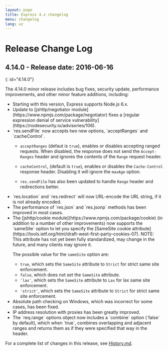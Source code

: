 ```yaml
---
layout: page
title: Express 4.x changelog
menu: changelog
lang: uz
---
```


# Release Change Log

## 4.14.0 - Release date: 2016-06-16
{: id="4.14.0"}

The 4.14.0 minor release includes bug fixes, security update, performance improvements, and other minor feature additions, including:

<ul>
  <li markdown="1" class="changelog-item">
  Starting with this version, Express supports Node.js 6.x.
  </li>

  <li markdown="1" class="changelog-item">
  Update to [jshttp/negotiator module](https://www.npmjs.com/package/negotiator) fixes a [regular expression denial of service vulnerability](https://nodesecurity.io/advisories/106).
  </li>

  <li markdown="1" class="changelog-item">
  `res.sendFile` now accepts two new options, `acceptRanges` and `cacheControl`.

  - `acceptRanges` (defaut is `true`), enables or disables accepting ranged requests. When disabled, the response does not send the `Accept-Ranges` header and ignores the contents of the `Range` request header.

  - `cacheControl`, (default is `true`), enables or disables the `Cache-Control` response header. Disabling it will ignore the `maxAge` option.

  - `res.sendFile` has also been updated to handle `Range` header and redirections better.
  </li>

  <li markdown="1" class="changelog-item">
  `res.location` and `res.redirect` will now URL-encode the URL string, if it is not already encoded.
  </li>

  <li markdown="1" class="changelog-item">
  The performance of `res.json` and `res.jsonp` methods has been improved in most cases.
  </li>

  <li markdown="1" class="changelog-item">
  The [jshttp/cookie module](https://www.npmjs.com/package/cookie) (in addition to a number of other improvements) now supports the `sameSite` option to let you specify the [SameSite cookie attribute](https://tools.ietf.org/html/draft-west-first-party-cookies-07).  NOTE: This attribute has not yet been fully standardized, may change in the future, and many clients may ignore it.

  The possible value for the `sameSite` option are:

  - `true`, which sets the `SameSite` attribute to `Strict` for strict same site enforcement.
  - `false`, which does not set the `SameSite` attribute.
  - `'lax'`, which sets the `SameSite` attribute to `Lax` for lax same site enforcement.
  - `'strict'`, which sets the `SameSite` attribute to `Strict` for strict same site enforcement.
  </li>

  <li markdown="1" class="changelog-item">
  Absolute path checking on Windows, which was incorrect for some cases, has been fixed.
  </li>

  <li markdown="1" class="changelog-item">
  IP address resolution with proxies has been greatly improved.
  </li>

  <li markdown="1" class="changelog-item">
  The `req.range` options object now includes a `combine` option (`false` by default), which when `true`, combines overlapping and adjacent ranges and returns them as if they were specified that way in the header.
  </li>
</ul>

For a complete list of changes in this release, see [History.md](https://github.com/expressjs/express/blob/master/History.md#4134--2016-06-16).

